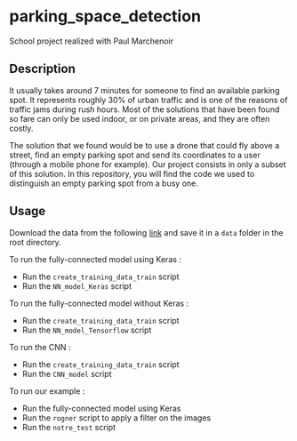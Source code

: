 # parking_space_detection
School project realized with Paul Marchenoir

## Description

It usually takes around 7 minutes for someone to find an available parking spot. It represents roughly 30% of urban traffic and is one of the reasons of traffic jams during rush hours. Most of the solutions that have been found so fare can only be used indoor, or on private areas, and they are often costly.

The solution that we found would be to use a drone that could fly above a street, find an empty parking spot and send its coordinates to a user (through a mobile phone for example). Our project consists in only a subset of this solution. In this repository, you will find the code we used to distinguish an empty parking spot from a busy one.

## Usage

Download the data from the following [link](http://cnrpark.it/) and save it in a `data` folder in the root directory.

To run the fully-connected model using Keras :
- Run the `create_training_data_train` script 
- Run the `NN_model_Keras` script

To run the fully-connected model without Keras :
- Run the `create_training_data_train` script 
- Run the `NN_model_Tensorflow` script

To run the CNN :
- Run the `create_training_data_train` script 
- Run the `CNN_model` script

To run our example : 
- Run the fully-connected model using Keras
- Run the `rogner` script to apply a filter on the images
- Run the `notre_test` script